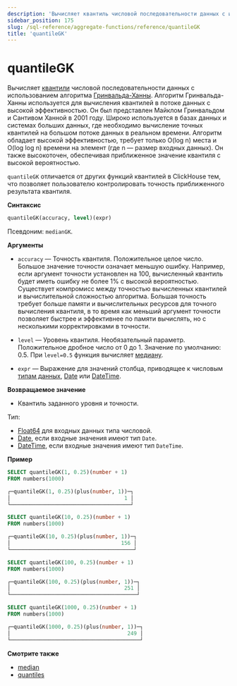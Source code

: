 ```yaml
---
description: 'Вычисляет квантиль числовой последовательности данных с использованием алгоритма Гринвальда-Ханны.'
sidebar_position: 175
slug: /sql-reference/aggregate-functions/reference/quantileGK
title: 'quantileGK'
---
```



# quantileGK

Вычисляет [квантили](https://en.wikipedia.org/wiki/Quantile) числовой последовательности данных с использованием алгоритма [Гринвальда-Ханны](http://infolab.stanford.edu/~datar/courses/cs361a/papers/quantiles.pdf). Алгоритм Гринвальда-Ханны используется для вычисления квантилей в потоке данных с высокой эффективностью. Он был представлен Майклом Гринвальдом и Сантивом Ханной в 2001 году. Широко используется в базах данных и системах больших данных, где необходимо вычисление точных квантилей на большом потоке данных в реальном времени. Алгоритм обладает высокой эффективностью, требует только O(log n) места и O(log log n) времени на элемент (где n — размер входных данных). Он также высокоточен, обеспечивая приближенное значение квантиля с высокой вероятностью.

`quantileGK` отличается от других функций квантилей в ClickHouse тем, что позволяет пользователю контролировать точность приближенного результата квантиля.

**Синтаксис**

```sql
quantileGK(accuracy, level)(expr)
```

Псевдоним: `medianGK`.

**Аргументы**

- `accuracy` — Точность квантиля. Положительное целое число. Большое значение точности означает меньшую ошибку. Например, если аргумент точности установлен на 100, вычисленный квантиль будет иметь ошибку не более 1% с высокой вероятностью. Существует компромисс между точностью вычисленных квантилей и вычислительной сложностью алгоритма. Большая точность требует больше памяти и вычислительных ресурсов для точного вычисления квантиля, в то время как меньший аргумент точности позволяет быстрее и эффективнее по памяти вычислять, но с несколькими корректировками в точности.

- `level` — Уровень квантиля. Необязательный параметр. Положительное дробное число от 0 до 1. Значение по умолчанию: 0.5. При `level=0.5` функция вычисляет [медиану](https://en.wikipedia.org/wiki/Median).

- `expr` — Выражение для значений столбца, приводящее к числовым [типам данных](/sql-reference/data-types), [Date](../../../sql-reference/data-types/date.md) или [DateTime](../../../sql-reference/data-types/datetime.md).

**Возвращаемое значение**

- Квантиль заданного уровня и точности.

Тип:

- [Float64](../../../sql-reference/data-types/float.md) для входных данных типа числовой.
- [Date](../../../sql-reference/data-types/date.md), если входные значения имеют тип `Date`.
- [DateTime](../../../sql-reference/data-types/datetime.md), если входные значения имеют тип `DateTime`.

**Пример**

```sql
SELECT quantileGK(1, 0.25)(number + 1)
FROM numbers(1000)

┌─quantileGK(1, 0.25)(plus(number, 1))─┐
│                                    1 │
└──────────────────────────────────────┘

SELECT quantileGK(10, 0.25)(number + 1)
FROM numbers(1000)

┌─quantileGK(10, 0.25)(plus(number, 1))─┐
│                                   156 │
└───────────────────────────────────────┘

SELECT quantileGK(100, 0.25)(number + 1)
FROM numbers(1000)

┌─quantileGK(100, 0.25)(plus(number, 1))─┐
│                                    251 │
└────────────────────────────────────────┘

SELECT quantileGK(1000, 0.25)(number + 1)
FROM numbers(1000)

┌─quantileGK(1000, 0.25)(plus(number, 1))─┐
│                                     249 │
└─────────────────────────────────────────┘
```

**Смотрите также**

- [median](/sql-reference/aggregate-functions/reference/median)
- [quantiles](../../../sql-reference/aggregate-functions/reference/quantiles.md#quantiles)
